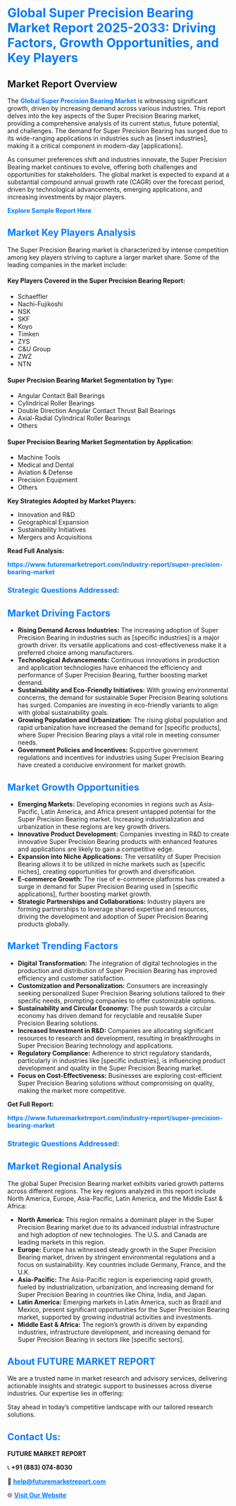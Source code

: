 <h1 style="color: #007BFF;">Global Super Precision Bearing Market Report 2025-2033: Driving Factors, Growth Opportunities, and Key Players</h1>

<section id="overview">
<h2>Market Report Overview</h2>
<p>The <a href="https://www.futuremarketreport.com/industry-report/super-precision-bearing-market" style="color: #007BFF; text-decoration: none;"><strong>Global Super Precision Bearing Market</strong></a> is witnessing significant growth, driven by increasing demand across various industries. This report delves into the key aspects of the Super Precision Bearing market, providing a comprehensive analysis of its current status, future potential, and challenges. The demand for Super Precision Bearing has surged due to its wide-ranging applications in industries such as [insert industries], making it a critical component in modern-day [applications].</p>
<p>As consumer preferences shift and industries innovate, the Super Precision Bearing market continues to evolve, offering both challenges and opportunities for stakeholders. The global market is expected to expand at a substantial compound annual growth rate (CAGR) over the forecast period, driven by technological advancements, emerging applications, and increasing investments by major players.</p>
</section>

<section id="overview">
<p><a href="https://www.futuremarketreport.com/request-sample/reportId=60719" style="color: #007BFF; text-decoration: none;"><strong>Explore Sample Report Here</strong></a></p>
</section>

<section id="key-players">
<h2 style="color: #007BFF;">Market Key Players Analysis</h2>
<p>The Super Precision Bearing market is characterized by intense competition among key players striving to capture a larger market share. Some of the leading companies in the market include:</p>
<h4>Key Players Covered in the Super Precision Bearing Report:</h4>
<ul><li>Schaeffler</li><li>Nachi-Fujikoshi</li><li>NSK</li><li>SKF</li><li>Koyo</li><li>Timken</li><li>ZYS</li><li>C&amp;U Group</li><li>ZWZ</li><li>NTN</li></ul>
<h4>Super Precision Bearing Market Segmentation by Type:</h4>
<ul><li>Angular Contact Ball Bearings</li><li>Cylindrical Roller Bearings</li><li>Double Direction Angular Contact Thrust Ball Bearings</li><li>Axial-Radial Cylindrical Roller Bearings</li><li>Others</li></ul>

<h4>Super Precision Bearing Market Segmentation by Application:</h4>
<ul><li>Machine Tools</li><li>Medical and Dental</li><li>Aviation &amp; Defense</li><li>Precision Equipment</li><li>Others</li></ul>
<p><strong>Key Strategies Adopted by Market Players:</strong></p>
<ul>
<li>Innovation and R&D</li>
<li>Geographical Expansion</li>
<li>Sustainability Initiatives</li>
<li>Mergers and Acquisitions</li>
</ul>
</section>

<section>
<p><strong>Read Full Analysis: </strong></p><a href="https://www.futuremarketreport.com/industry-report/super-precision-bearing-market" style="color: #007BFF; text-decoration: none;"><strong>https://www.futuremarketreport.com/industry-report/super-precision-bearing-market</strong></a>
<h3 style="color: #007BFF;">Strategic Questions Addressed:</h3>
</section>

<section id="driving-factors">
<h2 style="color: #007BFF;">Market Driving Factors</h2>
<ul>
<li><strong>Rising Demand Across Industries:</strong> The increasing adoption of Super Precision Bearing in industries such as [specific industries] is a major growth driver. Its versatile applications and cost-effectiveness make it a preferred choice among manufacturers.</li>
<li><strong>Technological Advancements:</strong> Continuous innovations in production and application technologies have enhanced the efficiency and performance of Super Precision Bearing, further boosting market demand.</li>
<li><strong>Sustainability and Eco-Friendly Initiatives:</strong> With growing environmental concerns, the demand for sustainable Super Precision Bearing solutions has surged. Companies are investing in eco-friendly variants to align with global sustainability goals.</li>
<li><strong>Growing Population and Urbanization:</strong> The rising global population and rapid urbanization have increased the demand for [specific products], where Super Precision Bearing plays a vital role in meeting consumer needs.</li>
<li><strong>Government Policies and Incentives:</strong> Supportive government regulations and incentives for industries using Super Precision Bearing have created a conducive environment for market growth.</li>
</ul>
</section>

<section id="growth-opportunities">
<h2 style="color: #007BFF;">Market Growth Opportunities</h2>
<ul>
<li><strong>Emerging Markets:</strong> Developing economies in regions such as Asia-Pacific, Latin America, and Africa present untapped potential for the Super Precision Bearing market. Increasing industrialization and urbanization in these regions are key growth drivers.</li>
<li><strong>Innovative Product Development:</strong> Companies investing in R&D to create innovative Super Precision Bearing products with enhanced features and applications are likely to gain a competitive edge.</li>
<li><strong>Expansion into Niche Applications:</strong> The versatility of Super Precision Bearing allows it to be utilized in niche markets such as [specific niches], creating opportunities for growth and diversification.</li>
<li><strong>E-commerce Growth:</strong> The rise of e-commerce platforms has created a surge in demand for Super Precision Bearing used in [specific applications], further boosting market growth.</li>
<li><strong>Strategic Partnerships and Collaborations:</strong> Industry players are forming partnerships to leverage shared expertise and resources, driving the development and adoption of Super Precision Bearing products globally.</li>
</ul>
</section>

<section id="trending-factors">
<h2 style="color: #007BFF;">Market Trending Factors</h2>
<ul>
<li><strong>Digital Transformation:</strong> The integration of digital technologies in the production and distribution of Super Precision Bearing has improved efficiency and customer satisfaction.</li>
<li><strong>Customization and Personalization:</strong> Consumers are increasingly seeking personalized Super Precision Bearing solutions tailored to their specific needs, prompting companies to offer customizable options.</li>
<li><strong>Sustainability and Circular Economy:</strong> The push towards a circular economy has driven demand for recyclable and reusable Super Precision Bearing solutions.</li>
<li><strong>Increased Investment in R&D:</strong> Companies are allocating significant resources to research and development, resulting in breakthroughs in Super Precision Bearing technology and applications.</li>
<li><strong>Regulatory Compliance:</strong> Adherence to strict regulatory standards, particularly in industries like [specific industries], is influencing product development and quality in the Super Precision Bearing market.</li>
<li><strong>Focus on Cost-Effectiveness:</strong> Businesses are exploring cost-efficient Super Precision Bearing solutions without compromising on quality, making the market more competitive.</li>
</ul>
</section>

<section>
<p><strong>Get Full Report: </strong></p><a href="https://www.futuremarketreport.com/industry-report/super-precision-bearing-market" style="color: #007BFF; text-decoration: none;"><strong>https://www.futuremarketreport.com/industry-report/super-precision-bearing-market</strong></a>
<h3 style="color: #007BFF;">Strategic Questions Addressed:</h3>
</section>


<section id="regional-analysis">
<h2 style="color: #007BFF;">Market Regional Analysis</h2>
<p>The global Super Precision Bearing market exhibits varied growth patterns across different regions. The key regions analyzed in this report include North America, Europe, Asia-Pacific, Latin America, and the Middle East & Africa:</p>
<ul>
<li><strong>North America:</strong> This region remains a dominant player in the Super Precision Bearing market due to its advanced industrial infrastructure and high adoption of new technologies. The U.S. and Canada are leading markets in this region.</li>
<li><strong>Europe:</strong> Europe has witnessed steady growth in the Super Precision Bearing market, driven by stringent environmental regulations and a focus on sustainability. Key countries include Germany, France, and the U.K.</li>
<li><strong>Asia-Pacific:</strong> The Asia-Pacific region is experiencing rapid growth, fueled by industrialization, urbanization, and increasing demand for Super Precision Bearing in countries like China, India, and Japan.</li>
<li><strong>Latin America:</strong> Emerging markets in Latin America, such as Brazil and Mexico, present significant opportunities for the Super Precision Bearing market, supported by growing industrial activities and investments.</li>
<li><strong>Middle East & Africa:</strong> The region’s growth is driven by expanding industries, infrastructure development, and increasing demand for Super Precision Bearing in sectors like [specific sectors].</li>
</ul>
</section>

<footer>
<h2 style="color: #007BFF;">About FUTURE MARKET REPORT</h2>
<p>We are a trusted name in market research and advisory services, delivering actionable insights and strategic support to businesses across diverse industries. Our expertise lies in offering:</p>

<p>Stay ahead in today’s competitive landscape with our tailored research solutions.</p>

<h2 style="color: #007BFF;">Contact Us:</h2>
<p><strong>FUTURE MARKET REPORT</strong></p>
<p>📞 <strong>+91 (883) 074-8030</strong></p>
<p>📧 <strong><a href="mailto:help@futuremarketreport.com" style="color: #007BFF;">help@futuremarketreport.com</a></strong></p>
<p>🌐 <strong><a href="https://www.futuremarketreport.com/" style="color: #007BFF;">Visit Our Website</a></strong></p>
</footer>